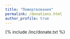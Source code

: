 ```yaml
---
title: "Пожертвования"
permalink: /donations.html
author_profile: true
---
```


{% include /inc/donate.txt %}